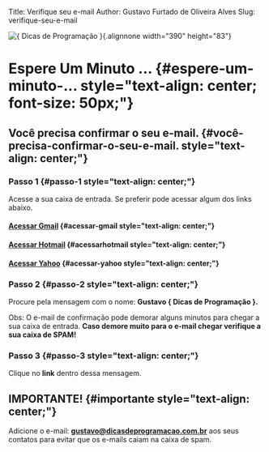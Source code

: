Title: Verifique seu e-mail
Author: Gustavo Furtado de Oliveira Alves
Slug: verifique-seu-e-mail

![{ Dicas de Programação }](http://www.dicasdeprogramacao.com.br/wp-content/uploads/2013/03/Logo2.png){.alignnone
width="390" height="83"}

Espere Um Minuto ... {#espere-um-minuto-... style="text-align: center; font-size: 50px;"}
====================

Você precisa confirmar o seu e-mail. {#você-precisa-confirmar-o-seu-e-mail. style="text-align: center;"}
------------------------------------

### Passo 1 {#passo-1 style="text-align: center;"}

Acesse a sua caixa de entrada. Se preferir pode acessar algum dos links
abaixo.

#### [Acessar Gmail](http://gmail.com) {#acessar-gmail style="text-align: center;"}

#### [Acessar Hotmail](http://login.live.com/) {#acessarhotmail style="text-align: center;"}

#### [Acessar Yahoo](http://login.yahoo.com/) {#acessar-yahoo style="text-align: center;"}

### Passo 2 {#passo-2 style="text-align: center;"}

Procure pela mensagem com o nome: **Gustavo { Dicas de Programação }.**

Obs: O e-mail de confirmação pode demorar alguns minutos para chegar a
sua caixa de entrada. **Caso demore muito para o e-mail chegar verifique
a sua caixa de SPAM!**

### Passo 3 {#passo-3 style="text-align: center;"}

Clique no **link** dentro dessa mensagem.

IMPORTANTE! {#importante style="text-align: center;"}
-----------

Adicione o e-mail: **gustavo@dicasdeprogramacao.com.br** aos seus
contatos para evitar que os e-mails caiam na caixa de spam.
